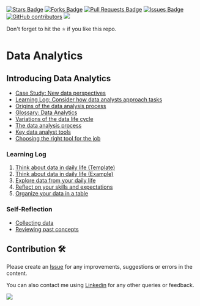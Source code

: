 <a href="https://github.com/drshahizan/data-analytics/stargazers"><img src="https://img.shields.io/github/stars/drshahizan/data-analytics" alt="Stars Badge"/></a>
<a href="https://github.com/drshahizan/data-analytics/network/members"><img src="https://img.shields.io/github/forks/drshahizan/data-analytics" alt="Forks Badge"/></a>
<a href="https://github.com/drshahizan/data-analytics/pulls"><img src="https://img.shields.io/github/issues-pr/drshahizan/data-analytics" alt="Pull Requests Badge"/></a>
<a href="https://github.com/drshahizan/data-analytics/issues"><img src="https://img.shields.io/github/issues/drshahizan/data-analytics" alt="Issues Badge"/></a>
<a href="https://github.com/drshahizan/data-analytics/graphs/contributors"><img alt="GitHub contributors" src="https://img.shields.io/github/contributors/drshahizan/data-analytics?color=2b9348"></a>
![](https://visitor-badge.glitch.me/badge?page_id=drshahizan/data-analytics)

Don't forget to hit the :star: if you like this repo.

# Data Analytics

## Introducing Data Analytics
- [Case Study: New data perspectives](./module%201/case-study1.md)
- [Learning Log: Consider how data analysts approach tasks](https://github.com/drshahizan/data-analytics/blob/main/module%201/Learning-Log-Template_-Consider-how-data-analysts-approach-tasks.docx)
- [Origins of the data analysis process](https://github.com/drshahizan/data-analytics/blob/main/module%201/origin-data-analysis.md)
- [Glossary: Data Analytics](https://github.com/drshahizan/data-analytics/blob/main/module%201/glossary.md)
- [Variations of the data life cycle](https://github.com/drshahizan/data-analytics/blob/main/module%201/variation-dlc.md)
- [The data analysis process](https://github.com/drshahizan/data-analytics/blob/main/module%201/The-data-analysis-process.pdf)
- [Key data analyst tools](https://github.com/drshahizan/data-analytics/edit/main/module%201/key-data-tools.md)
- [Choosing the right tool for the job](https://github.com/drshahizan/data-analytics/blob/main/module%201/right-tool.md)

### Learning Log
1. [Think about data in daily life (Template)](https://github.com/drshahizan/data-analytics/blob/main/materials/Think-about-data-in-daily-life.docx)
2. [Think about data in daily life (Example)](https://github.com/drshahizan/data-analytics/blob/main/materials/ExampleThink-about-data-in-daily-life.pdf)
3. [Explore data from your daily life](https://github.com/drshahizan/data-analytics/blob/main/materials/Learning-Log-Template_-Explore-data-from-your-daily-life.docx)
4. [Reflect on your skills and expectations](https://github.com/drshahizan/data-analytics/blob/main/materials/Learning-Log-Template_-Reflect-on-your-skills-and-expectations.docx)
5. [Organize your data in a table](https://github.com/drshahizan/data-analytics/blob/main/materials/Learning-Log-Template_-Organize-your-data-in-a-table.docx)

### Self-Reflection
- [Collecting data](https://github.com/drshahizan/data-analytics/blob/main/materials/self-reflection1.md)
- [Reviewing past concepts](https://github.com/drshahizan/data-analytics/blob/main/materials/self-reflection2.md)


## Contribution 🛠️
Please create an [Issue](https://github.com/drshahizan/data-analytics/issues) for any improvements, suggestions or errors in the content.

You can also contact me using [Linkedin](https://www.linkedin.com/in/drshahizan/) for any other queries or feedback.

![](https://visitor-badge.glitch.me/badge?page_id=drshahizan)

